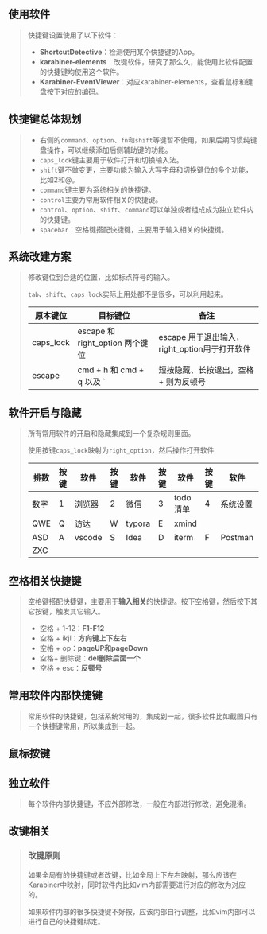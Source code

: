 ## 使用软件

> 快捷键设置使用了以下软件：
>
> - **ShortcutDetective**：检测使用某个快捷键的App。
> - **karabiner-elements**：改键软件，研究了那么久，能使用此软件配置的快捷键均使用这个软件。
> - **Karabiner-EventViewer**：对应karabiner-elements，查看鼠标和键盘按下对应的编码。

## 快捷键总体规划

> - 右侧的`command`、`option`、`fn`和`shift`等键暂不使用，如果后期习惯纯键盘操作，可以继续添加后侧辅助键的功能。
> - `caps_lock`键主要用于软件打开和切换输入法。
> - `shift`键不做变更，主要功能为输入大写字母和切换键位的多个功能，比如2和@。
> - `command`键主要为系统相关的快捷键。
> - `control`主要为常用软件相关的快捷键。
> - `control`、`option`、`shift`、`command`可以单独或者组成成为独立软件内的快捷键。
> - `spacebar`：空格键搭配快捷键，主要用于输入相关的快捷键。
>

## 系统改建方案

> 修改键位到合适的位置，比如标点符号的输入。
>
> `tab`、`shift`、`caps_lock`实际上用处都不是很多，可以利用起来。
>
> | 原本键位  | 目标键位                        | 备注                                          |
> | --------- | ------------------------------- | --------------------------------------------- |
> | caps_lock | escape 和 right_option 两个键位 | escape 用于退出输入，right_option用于打开软件 |
> | escape    | cmd + h 和 cmd + q 以及 `       | 短按隐藏、长按退出，空格+ 则为反顿号          |

## 软件开启与隐藏

> 所有常用软件的开启和隐藏集成到一个复杂规则里面。
>
> 使用按键`caps_lock`映射为`right_option`，然后操作打开软件
>
> | 排数 | 按键 | 软件   | 按键 | 软件   | 按键 | 软件     | 按键 | 软件     | 按键 | 软件       |
> | ---- | ---- | ------ | ---- | ------ | ---- | -------- | ---- | -------- | ---- | ---------- |
> | 数字 | 1    | 浏览器 | 2    | 微信   | 3    | todo清单 | 4    | 系统设置 |      |            |
> | QWE  | Q    | 访达   | W    | typora | E    | xmind    |      |          |      |            |
> | ASD  | A    | vscode | S    | Idea   | D    | iterm    | F    | Postman  | G    | Sourcetree |
> | ZXC  |      |        |      |        |      |          |      |          |      |            |
>

## 空格相关快捷键

> 空格键搭配快捷键，主要用于**输入相关**的快捷键。按下空格键，然后按下其它按键，触发其它输入。
>
> - 空格 + 1-12：**F1-F12**
> - 空格 + ikjl：**方向键上下左右**
> - 空格 + op：**pageUP和pageDown**
> - 空格+ 删除键：**del删除后面一个**
> - 空格 + esc：**反顿号**

## 常用软件内部快捷键

> 常用软件的快捷键，包括系统常用的，集成到一起，很多软件比如截图只有一个快捷键常用，所以集成到一起。

## 鼠标按键

## 独立软件

> 每个软件内部快捷键，不应外部修改，一般在内部进行修改，避免混淆。

## 改键相关

> ### 改键原则
>
> 如果全局有的快捷键或者改键，比如全局上下左右映射，那么应该在Karabiner中映射，同时软件内比如vim内部需要进行对应的修改为对应的。
>
> 如果软件内部的很多快捷键不好按，应该内部自行调整，比如vim内部可以进行自己的快捷键绑定。